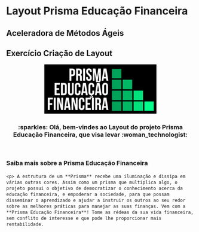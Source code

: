 # Layout Prisma Educação Financeira


## Aceleradora de Métodos Ágeis 


## Exercício Criação de Layout


<div align="center">
    <img src="img/pef.png"  width="300">
</div>

<h3 align="center">
  :sparkles: Olá, bem-vindes ao Layout do projeto Prisma Educação Financeira, que visa levar  :woman_technologist:
</h3>
<br>

### Saiba mais sobre a Prisma Educação Financeira
<div>

    <p> A estrutura de um **Prisma** recebe uma iluminação e dissipa em várias outras cores. Assim como um prisma que multiplica algo, o projeto possui o objetivo de democratizar o conhecimento acerca da educação financeira, e empoderar a sociedade, para que possam disseminar o aprendizado e ajudar a instruir os outros ao seu redor sobre as melhores práticas para manejar as suas finanças. Vem com a **Prisma Educação Financeira**! Tome as rédeas da sua vida financeira, sem conflito de interesse e que pode lhe proporcionar mais rentabilidade.
</div>


